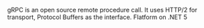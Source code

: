 gRPC is an open source remote procedure call. It uses HTTP/2 for transport, Protocol Buffers as the interface. Flatform on .NET 5